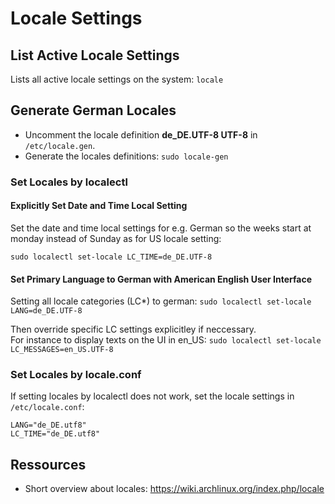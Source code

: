 # Locale Settings

## List Active Locale Settings

Lists all active locale settings on the system: ```locale```

## Generate German Locales

* Uncomment the locale definition __de_DE.UTF-8 UTF-8__ in `/etc/locale.gen`.
* Generate the locales definitions: `sudo locale-gen`

### Set Locales by localectl

#### Explicitly Set Date and Time Local Setting

Set the date and time local settings for e.g. German so the weeks start at monday instead of Sunday as for US locale setting:

```sudo localectl set-locale LC_TIME=de_DE.UTF-8```

#### Set Primary Language to German with American English User Interface

Setting all locale categories (LC*) to german: ```sudo localectl set-locale LANG=de_DE.UTF-8```

Then override specific LC settings explicitley if neccessary.  
For instance to display texts on the UI in en_US: ```sudo localectl set-locale LC_MESSAGES=en_US.UTF-8```

### Set Locales by locale.conf

If setting locales by localectl does not work, set the locale settings in `/etc/locale.conf`:

```
LANG="de_DE.utf8"
LC_TIME="de_DE.utf8"
```

## Ressources

* Short overview about locales: https://wiki.archlinux.org/index.php/locale
